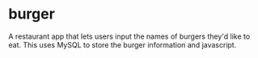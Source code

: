 # burger
A restaurant app that lets users input the names of burgers they'd like to eat.  This uses MySQL to store the burger information and javascript.